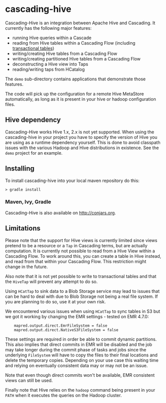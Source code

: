 # cascading-hive

Cascading-Hive is an integration between Apache Hive and Cascading. It currently
has the following major features:

- running Hive queries within a Cascade
- reading from Hive tables within a Cascading Flow (including [transactional tables](https://cwiki.apache.org/confluence/display/Hive/Hive+Transactions))
- writing/creating Hive tables from a Cascading Flow
- writing/creating partitioned Hive tables from a Cascading Flow
- deconstructing a Hive view into Taps
- reading/writing taps from HCatalog

The `demo` sub-directory contains applications that demonstrate those
features.

The code will pick up the configuration for a remote Hive MetaStore
automatically, as long as it is present in your hive or hadoop configuration
files.

## Hive dependency

Cascading-Hive works Hive 1.x, 2.x is not yet supported. When using the
cascading-hive in your project you have to specify the version of Hive you are
using as a runtime dependency yourself. This is done to avoid classpath issues
with the various Hadoop and Hive distributions in existence. See the `demo`
project for an example.

## Installing

To install cascading-hive into your local maven repository do this:

    > gradle install

### Maven, Ivy, Gradle

Cascading-Hive is also available on http://conjars.org.

## Limitations

Please note that the support for Hive views is currently limited since views
pretend to be a resource or a `Tap` in Cascading terms, but are actually
computation. It is currently not possible to read from a Hive View within a
Cascading Flow. To work around this, you can create a table in Hive instead, and
read from that within your Cascading Flow. This restriction might change in the
future.

Also note that it is not yet possible to write to transactional tables and that
the `HiveTap` will prevent any attempt to do so.

Using `HCatTap` to sink data to a Blob Storage service may lead to issues that
can be hard to deal with due to Blob Storage not being a real file system. If
you are planning to do so, use it at your own risk.

We encountered various issues when using `HCatTap` to sync tables in S3 but we got
it working by changing the EMR settings - tested on EMR 4.7.0:

		mapred.output.direct.EmrFileSystem = false
		mapred.output.direct.NativeS3FileSystem = false

These settings are required in order be able to commit dynamic partitions. This also
implies that direct commits in EMR will be disabled and the job may take longer during
the commit phase of tasks and jobs since the underlying `FileSystem` will have to copy
the files to their final locations and delete the temporary copies. Depending on your use
case this waiting time and relying on eventually consistent data may or may not be an
issue.

Note that even though direct commits won't be available, EMR consistent views can still
be used.

Finally note that Hive relies on the `hadoop` command being present in your
`PATH` when it executes the queries on the Hadoop cluster.
